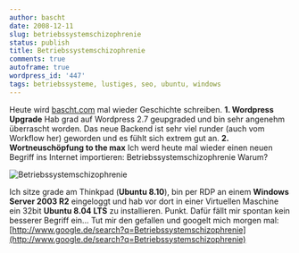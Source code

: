 ```yaml
---
author: bascht
date: 2008-12-11
slug: betriebssystemschizophrenie
status: publish
title: Betriebssystemschizophrenie
comments: true
autoframe: true
wordpress_id: '447'
tags: betriebssysteme, lustiges, seo, ubuntu, windows
---
```


Heute wird [bascht.com](http://www.bascht.com) mal wieder
Geschichte schreiben. **1. Wordpress Upgrade** Hab grad auf
Wordpress 2.7 geupgraded und bin sehr angenehm überrascht worden.
Das neue Backend ist sehr viel runder (auch vom Workflow her)
geworden und es fühlt sich extrem gut an.
**2. Wortneuschöpfung to the max** Ich werd heute mal wieder einen
neuen Begriff ins Internet importieren:
Betriebssystemschizophrenie
Warum?

![Betriebssystemschizophrenie](https://img.bascht.com/uploads/big/19c4371b4a8c4320331102f3a245a8a9.png)

Ich sitze grade am Thinkpad (**Ubuntu 8.10**), bin per RDP an einem
**Windows Server 2003 R2** eingeloggt und hab vor dort in einer
Virtuellen Maschine ein 32bit **Ubuntu 8.04 LTS** zu installieren.
Punkt. Dafür fällt mir spontan kein besserer Begriff ein... Tut mir
den gefallen und googelt mich morgen mal:
[http://www.google.de/search?q=Betriebssystemschizophrenie](http://www.google.de/search?q=Betriebssystemschizophrenie)
